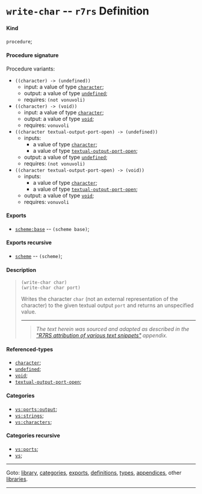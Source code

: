 

<a id='definition__r7rs__write-char'></a>

# `write-char` -- `r7rs` Definition


<a id='definition__r7rs__write-char__kind'></a>

#### Kind

`procedure`;


<a id='definition__r7rs__write-char__procedure-signature'></a>

#### Procedure signature

Procedure variants:
 * `((character) -> (undefined))`
   * input: a value of type [`character`](../../r7rs/types/character.md#type__r7rs__character);
   * output: a value of type [`undefined`](../../r7rs/types/undefined.md#type__r7rs__undefined);
   * requires: `(not vonuvoli)`
 * `((character) -> (void))`
   * input: a value of type [`character`](../../r7rs/types/character.md#type__r7rs__character);
   * output: a value of type [`void`](../../r7rs/types/void.md#type__r7rs__void);
   * requires: `vonuvoli`
 * `((character textual-output-port-open) -> (undefined))`
   * inputs:
     * a value of type [`character`](../../r7rs/types/character.md#type__r7rs__character);
     * a value of type [`textual-output-port-open`](../../r7rs/types/textual-output-port-open.md#type__r7rs__textual-output-port-open);
   * output: a value of type [`undefined`](../../r7rs/types/undefined.md#type__r7rs__undefined);
   * requires: `(not vonuvoli)`
 * `((character textual-output-port-open) -> (void))`
   * inputs:
     * a value of type [`character`](../../r7rs/types/character.md#type__r7rs__character);
     * a value of type [`textual-output-port-open`](../../r7rs/types/textual-output-port-open.md#type__r7rs__textual-output-port-open);
   * output: a value of type [`void`](../../r7rs/types/void.md#type__r7rs__void);
   * requires: `vonuvoli`


<a id='definition__r7rs__write-char__exports'></a>

#### Exports

 * [`scheme:base`](../../r7rs/exports/scheme_3a_base.md#export__r7rs__scheme_3a_base) -- `(scheme base)`;


<a id='definition__r7rs__write-char__exports-recursive'></a>

#### Exports recursive

 * [`scheme`](../../r7rs/exports/scheme.md#export__r7rs__scheme) -- `(scheme)`;


<a id='definition__r7rs__write-char__description'></a>

#### Description

> ````
> (write-char char)
> (write-char char port)
> ````
> 
> 
> Writes the character `char` (not an external representation of the
> character) to the given textual output `port` and returns an unspecified
> value.
> 
> 
> ----
> > *The text herein was sourced and adapted as described in the ["R7RS attribution of various text snippets"](../../r7rs/appendices/attribution.md#appendix__r7rs__attribution) appendix.*


<a id='definition__r7rs__write-char__referenced-types'></a>

#### Referenced-types

 * [`character`](../../r7rs/types/character.md#type__r7rs__character);
 * [`undefined`](../../r7rs/types/undefined.md#type__r7rs__undefined);
 * [`void`](../../r7rs/types/void.md#type__r7rs__void);
 * [`textual-output-port-open`](../../r7rs/types/textual-output-port-open.md#type__r7rs__textual-output-port-open);


<a id='definition__r7rs__write-char__categories'></a>

#### Categories

 * [`vs:ports:output`](../../r7rs/categories/vs_3a_ports_3a_output.md#category__r7rs__vs_3a_ports_3a_output);
 * [`vs:strings`](../../r7rs/categories/vs_3a_strings.md#category__r7rs__vs_3a_strings);
 * [`vs:characters`](../../r7rs/categories/vs_3a_characters.md#category__r7rs__vs_3a_characters);


<a id='definition__r7rs__write-char__categories-recursive'></a>

#### Categories recursive

 * [`vs:ports`](../../r7rs/categories/vs_3a_ports.md#category__r7rs__vs_3a_ports);
 * [`vs`](../../r7rs/categories/vs.md#category__r7rs__vs);

----

Goto: [library](../../r7rs/_index.md#library__r7rs), [categories](../../r7rs/categories/_index.md#toc__r7rs__categories), [exports](../../r7rs/exports/_index.md#toc__r7rs__exports), [definitions](../../r7rs/definitions/_index.md#toc__r7rs__definitions), [types](../../r7rs/types/_index.md#toc__r7rs__types), [appendices](../../r7rs/appendices/_index.md#toc__r7rs__appendices), other [libraries](../../_libraries.md#toc__libraries).

----

